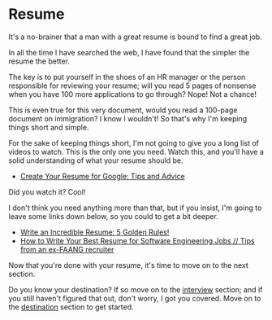 # Resume
It's a no-brainer that a man with a great resume is bound to find a great job. 

In all the time I have searched the web, I have found that the simpler the resume the better. 

The key is to put yourself in the shoes of an HR manager or the person responsible for reviewing your resume; will you read 5 pages of nonsense when you have 100 more applications to go through? Nope! Not a chance!

This is even true for this very document, would you read a 100-page document on immigration? I know I wouldn't! So that's why I'm keeping things short and simple.

For the sake of keeping things short, I'm not going to give you a long list of videos to watch. This is the only one you need. Watch this, and you'll have a solid understanding of what your resume should be. 

- [Create Your Resume for Google: Tips and Advice
](https://www.youtube.com/watch?v=BYUy1yvjHxE)

Did you watch it? Cool!

I don't think you need anything more than that, but if you insist, I'm going to leave some links down below, so you could to get a bit deeper.

- [Write an Incredible Resume: 5 Golden Rules!
](https://www.youtube.com/watch?v=Tt08KmFfIYQ)
- [How to Write Your Best Resume for Software Engineering Jobs // Tips from an ex-FAANG recruiter
](https://www.youtube.com/watch?v=J5gy9iqjwXM)

Now that you're done with your resume, it's time to move on to the next section.

Do you know your destination? If so move on to the [interview](/Interview/README.md) section; and if you still haven't figured that out, don't worry, I got you covered. Move on to the [destination](/Destination/README.md) section to get started.
